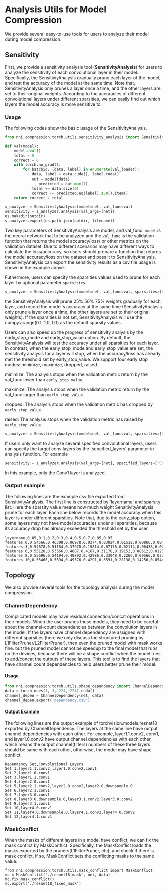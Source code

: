 # Analysis Utils for Model Compression
We provide several easy-to-use tools for users to analyze their model during model compression.

## Sensitivity
First, we provide a sensitivity analysis tool (**SensitivityAnalysis**) for users to analyze the sensitivity of each convolutional layer in their model. Specifically, the SensitiviyAnalysis gradually prune each layer of the model, and test the accuracy of the model at the same time. Note that, SensitivityAnalysis only prunes a layer once a time, and the other layers are set to their original weights. According to the accuracies of different convolutional layers under different sparsities, we can easily find out which layers the model accuracy is more sensitive to. 

### Usage

The following codes show the basic usage of the SensitivityAnalysis.
```python
from nni.compression.torch.utils.sensitivity_analysis import SensitivityAnalysis

def val(model):
    model.eval()
    total = 0
    correct = 0
    with torch.no_grad():
        for batchid, (data, label) in enumerate(val_loader):
            data, label = data.cuda(), label.cuda()
            out = model(data)
            _, predicted = out.max(1)
            total += data.size(0)
            correct += predicted.eq(label).sum().item()
    return correct / total

s_analyzer = SensitivityAnalysis(model=net, val_func=val)
sensitivity = s_analyzer.analysis(val_args=[net])
os.makedir(outdir)
s_analyzer.export(os.path.join(outdir, filename))
```

Two key parameters of SensitivityAnalysis are model, and val_func. `model` is the neural network that to be analyzed and the `val_func` is the validation function that returns the model accuracy/loss/ or other metrics on the validation dataset. Due to different scenarios may have different ways to calculate the loss/accuracy, so users should prepare a function that returns the model accuracy/loss on the dataset and pass it to SensitivityAnalysis.
SensitivityAnalysis can export the sensitivity results as a csv file usage is shown in the example above.

Futhermore, users can specify the sparsities values used to prune for each layer by optional parameter `sparsities`.
```python
s_analyzer = SensitivityAnalysis(model=net, val_func=val, sparsities=[0.25, 0.5, 0.75])
``` 
the SensitivityAnalysis will prune 25% 50% 75% weights gradually for each layer, and record the model's accuracy at the same time (SensitivityAnalysis only prune a layer once a time, the other layers are set to their original weights). If the sparsities is not set, SensitivityAnalysis will use the numpy.arange(0.1, 1.0, 0.1) as the default sparsity values.

Users can also speed up the progress of sensitivity analysis by the early_stop_mode and early_stop_value option. By default, the SensitivityAnalysis will test the accuracy under all sparsities for each layer. In contrast, when the early_stop_mode and early_stop_value are set, the sensitivity analysis for a layer will stop, when the accuracy/loss has already met the threshold set by early_stop_value. We support four early stop modes:  minimize, maximize, dropped, raised.

minimize: The analysis stops when the validation metric return by the val_func lower than `early_stop_value`.

maximize: The analysis stops when the validation metric return by the val_func larger than `early_stop_value`.

dropped: The analysis stops when the validation metric has dropped by `early_stop_value`.

raised: The analysis stops when the validation metric has raised by `early_stop_value`.
      
```python
s_analyzer = SensitivityAnalysis(model=net, val_func=val, sparsities=[0.25, 0.5, 0.75], early_stop_mode='dropped', early_stop_value=0.1)
```
If users only want to analyze several specified convolutional layers, users can specify the target conv layers by the 'sepcified_layers' parameter in analysis function. For example
```python
sensitivity = s_analyzer.analysis(val_args=[net], specified_layers=['Conv1'])
```
In this example, only the Conv1 layer is analyzed.


### Output example
The following lines are the example csv file exported from SensitivityAnalysis. The first line is constructed by 'layername' and sparsity list. Here the sparsity value means how much weight SensitivityAnalysis prune for each layer. Each line below records the model accuracy when this layer is under different sparsities. Note that, due to the early_stop option, some layers may
not have model accuracies under all sparsities, because its accuracy drop has already exceeded the threshold set by the user.
```
layername,0.05,0.1,0.2,0.3,0.4,0.5,0.7,0.85,0.95
features.0,0.54566,0.46308,0.06978,0.0374,0.03024,0.01512,0.00866,0.00492,0.00184
features.3,0.54878,0.51184,0.37978,0.19814,0.07178,0.02114,0.00438,0.00442,0.00142
features.6,0.55128,0.53566,0.4887,0.4167,0.31178,0.19152,0.08612,0.01258,0.00236
features.8,0.55696,0.54194,0.48892,0.42986,0.33048,0.2266,0.09566,0.02348,0.0056
features.10,0.55468,0.5394,0.49576,0.4291,0.3591,0.28138,0.14256,0.05446,0.01578
```

## Topology
We also provide several tools for the topology analysis during the model compression.

### ChannelDependency
Complicated models may have residual connection/concat operations in their models. When the user prunes these models, they need to be careful about the channel-count dependencies between the convolution layers in the model. If the layers have channel dependency are assigned with different sparsities (here we only discuss the structured pruning by L1FilterPruner/L2FilterPruner), then even the pruned model with mask works fine. but the pruned model cannot be speedup to the final model that runs on the devices, because there will be a shape conflict when the model tries to add/concat the outputs of these layers. This tool is to find the layers that have channel count dependencies to help users better prune their model.

#### Usage
```python
from nni.compression.torch.utils.shape_dependency import ChannelDependency
data = torch.ones(1, 3, 224, 224).cuda()
channel_depen = ChannelDependency(net, data)
channel_depen.export('dependency.csv')
```

#### Output Example
The following lines are the output example of torchvision.models.resnet18 exported by ChannelDependency. The layers at the same line have output channel dependencies with each other. For example, layer1.1.conv2, conv1, and layer1.0.conv2 have output channel dependencies with each other, which means the output channel(filters) numbers of these three layers should be same with each other, otherwise, the model may have shape conflict. 
```
Dependency Set,Convolutional Layers
Set 1,layer1.1.conv2,layer1.0.conv2,conv1
Set 2,layer1.0.conv1
Set 3,layer1.1.conv1
Set 4,layer2.0.conv1
Set 5,layer2.1.conv2,layer2.0.conv2,layer2.0.downsample.0
Set 6,layer2.1.conv1
Set 7,layer3.0.conv1
Set 8,layer3.0.downsample.0,layer3.1.conv2,layer3.0.conv2
Set 9,layer3.1.conv1
Set 10,layer4.0.conv1
Set 11,layer4.0.downsample.0,layer4.1.conv2,layer4.0.conv2
Set 12,layer4.1.conv1
```

### MaskConflict
When the masks of different layers in a model have conflict, we can fix the mask conflict by MaskConflict. Specifically, the MaskConflict loads the masks exported by the pruners(L1FilterPruner, etc), and check if there is mask conflict, if so, MaskConflict sets the conflicting masks to the same value.

```
from nni.compression.torch.utils.mask_conflict import MaskConflict
mc = MaskConflict('./resnet18_mask', net, data)
mc.fix_mask_conflict()
mc.export('./resnet18_fixed_mask')
```